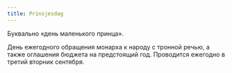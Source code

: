 ```yaml
---
title: Prinsjesdag
---
```


Буквально «день маленького принца».

День ежегодного обращения монарха к народу с тронной речью, а также оглашения бюджета на предстоящий год. Проводится ежегодно в третий вторник сентября.